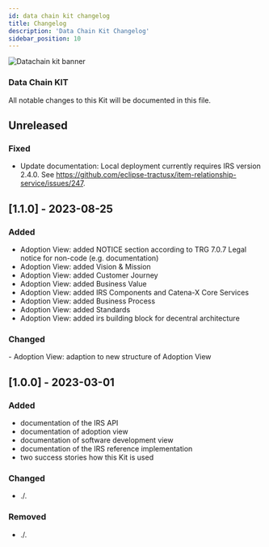 ```yaml
---
id: data chain kit changelog
title: Changelog
description: 'Data Chain Kit Changelog'
sidebar_position: 10
---
```


![Datachain kit banner](@site/static/img/DataChainKitIcon.png)

### Data Chain KIT

All notable changes to this Kit will be documented in this file.

## Unreleased

<h3>Fixed</h3>

- Update documentation: Local deployment currently requires IRS version 2.4.0. See <https://github.com/eclipse-tractusx/item-relationship-service/issues/247>.

## [1.1.0] - 2023-08-25

<h3>Added</h3>

- Adoption View: added NOTICE section according to TRG 7.0.7 Legal notice for non-code (e.g. documentation)
- Adoption View: added Vision &amp; Mission
- Adoption View: added Customer Journey
- Adoption View: added Business Value
- Adoption View: added IRS Components and Catena-X Core Services
- Adoption View: added Business Process
- Adoption View: added Standards
- Adoption View: added irs building block for decentral architecture

<h3>Changed</h3>
- Adoption View: adaption to new structure of Adoption View

## [1.0.0] - 2023-03-01

<h3>Added</h3>

- documentation of the IRS API
- documentation of adoption view
- documentation of software development view
- documentation of the IRS reference implementation
- two success stories how this Kit is used

<h3>Changed</h3>

- ./.

<h3>Removed</h3>

- ./.
